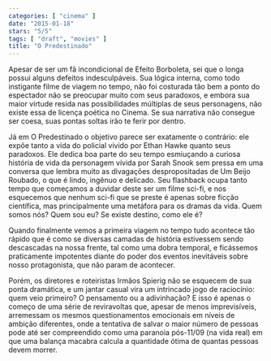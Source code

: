 ```yaml
---
categories: [ "cinema" ]
date: "2015-01-18"
stars: "5/5"
tags: [ "draft", "movies" ]
title: "O Predestinado"
---
```

Apesar de ser um fã incondicional de Efeito Borboleta, sei que o longa
possui alguns defeitos indesculpáveis. Sua lógica interna, como todo
instigante filme de viagem no tempo, não foi costurada tão bem a ponto
do espectador não se preocupar muito com seus paradoxos, e embora sua
maior virtude resida nas possibilidades múltiplas de seus personagens,
não existe essa de licença poética no Cinema. Se sua narrativa não
consegue ser coesa, suas pontas soltas irão te ferir por dentro.

Já em O Predestinado o objetivo parece ser exatamente o contrário:
ele expõe tanto a vida do policial vivido por Ethan Hawke quanto seus
paradoxos. Ele dedica boa parte do seu tempo esmiuçando a curiosa
história de vida da personagem vivida por Sarah Snook sem pressa em uma
conversa que lembra muito as divagações despropositadas de Um Beijo
Roubado, o que é lindo, ingênuo e delicado. Seu flashback ocupa tanto
tempo que começamos a duvidar deste ser um filme sci-fi, e nos esquecemos
que nenhum sci-fi que se preste é apenas sobre ficção científica,
mas principalmente uma metáfora para os dramas da vida. Quem somos
nós? Quem sou eu? Se existe destino, como ele é?

Quando finalmente vemos a primeira viagem no tempo tudo acontece tão
rápido que é como se diversas camadas de história estivessem sendo
descascadas na nossa frente, tal como uma dobra temporal, e ficássemos
praticamente impotentes diante do poder dos eventos inevitáveis sobre
nosso protagonista, que não param de acontecer.

Porém, os diretores e roteiristas Irmãos Spierig não se esquecem
de sua ponta dramática, e um jantar casual vira um intrincado jogo
de raciocínio: quem veio primeiro? O pensamento ou a adivinhação? E
isso é apenas o começo de uma série de reviravoltas que, apesar de
menos imprevisíveis, arremessam os mesmos questionamentos emocionais
em níveis de ambição diferentes, onde a tentativa de salvar o maior
número de pessoas pode até ser compreendido como uma paranoia pós-11/09
(na vida real) em que uma balança macabra calcula a quantidade ótima
de quantas pessoas devem morrer.
